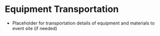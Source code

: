 Equipment Transportation
===

* Placeholder for transportation details of equipment and materials to event site (if needed)